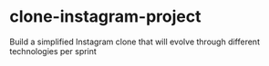 # clone-instagram-project
Build a simplified Instagram clone that will evolve through different technologies per sprint
